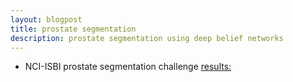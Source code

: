 ```yaml
---
layout: blogpost
title: prostate segmentation 
description: prostate segmentation using deep belief networks
---
```


- NCI-ISBI prostate segmentation challenge [results:](http://challenge.kitware.com/midas/community/5#Participant_Scoreboards)

             
 
 
 
